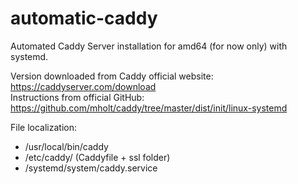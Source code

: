 # automatic-caddy
Automated Caddy Server installation for amd64 (for now only) with systemd.

Version downloaded from Caddy official website: https://caddyserver.com/download  
Instructions from official GitHub: https://github.com/mholt/caddy/tree/master/dist/init/linux-systemd

File localization:
- /usr/local/bin/caddy
- /etc/caddy/ (Caddyfile + ssl folder)
- /systemd/system/caddy.service

